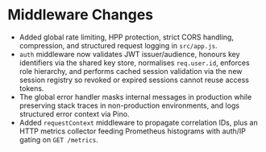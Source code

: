 # Middleware Changes

- Added global rate limiting, HPP protection, strict CORS handling, compression, and structured request logging in `src/app.js`.
- `auth` middleware now validates JWT issuer/audience, honours key identifiers via the shared key store, normalises `req.user.id`, enforces role hierarchy, and performs cached session validation via the new session registry so revoked or expired sessions cannot reuse access tokens.
- The global error handler masks internal messages in production while preserving stack traces in non-production environments, and logs structured error context via Pino.
- Added `requestContext` middleware to propagate correlation IDs, plus an HTTP metrics collector feeding Prometheus histograms with auth/IP gating on `GET /metrics`.

